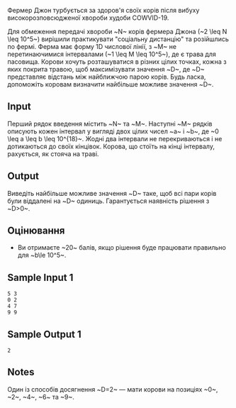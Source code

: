 ﻿Фермер Джон турбується за здоров'я своїх корів після вибуху
високорозповсюдженої хвороби худоби COWVID-19.

Для обмеження передачі хвороби ~N~ корів фермера Джона
(~2 \leq N \leq 10^5~) вирішили практикувати "соціальну дистанцію" та
розійшлись по фермі. Ферма має форму 1D числової лінії, з ~M~ не
перетинаючимися інтервалами (~1 \leq M \leq 10^5~), де є трава для
пасовища. Корови хочуть розташуватися в різних цілих точках, кожна з
яких покрита травою, щоб максимізувати значення ~D~, де ~D~ представляє
відстань між найближчою парою корів. Будь ласка, допоможіть коровам
визначити найбільше можливе значення ~D~.

## Input

Перший рядок введення містить ~N~ та ~M~. Наступні ~M~ рядків описують
кожен інтервал у вигляді двох цілих чисел ~a~ і ~b~, де
~0 \leq a \leq b \leq 10^{18}~. Жодні два інтервали не перекриваються і
не дотикаються до своїх кінцівок. Корова, що стоїть на кінці інтервалу,
рахується, як стояча на траві.

## Output

Виведіть найбільше можливе значення ~D~ таке, щоб всі пари корів були
віддалені на ~D~ одиниць. Гарантується наявність рішення з ~D>0~.

## Оцінювання
- Ви отримаєте ~20~ балів, якщо рішення буде працювати правильно для
  ~b\le 10^5~.

## Sample Input 1

```
5 3
0 2
4 7
9 9
```

## Sample Output 1

```
2
```

## Notes

Один із способів досягнення ~D=2~ — мати корови на позиціях ~0~, ~2~,
~4~, ~6~ та ~9~.